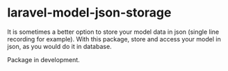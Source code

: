 # laravel-model-json-storage
It is sometimes a better option to store your model data in json (single line recording for example). With this package, store and access your model in json, as you would do it in database.

Package in development.
